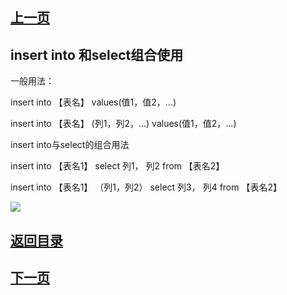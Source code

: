 ## [上一页](course11)
## insert into 和select组合使用

一般用法：

insert into 【表名】 values(值1，值2，...)

insert into 【表名】 (列1，列2，...) values(值1，值2，...)

insert into与select的组合用法

insert into 【表名1】 select 列1， 列2 from 【表名2】

insert into 【表名1】 （列1，列2） select 列3， 列4 from 【表名2】

![](http://ww4.sinaimg.cn/large/0060lm7Tly1fnaiwcqbnfj30ds0hxjrh.jpg)






## [返回目录](https://wuchengcheng110120.github.io/MySQL/learnMySQL)
## [下一页](course13)
